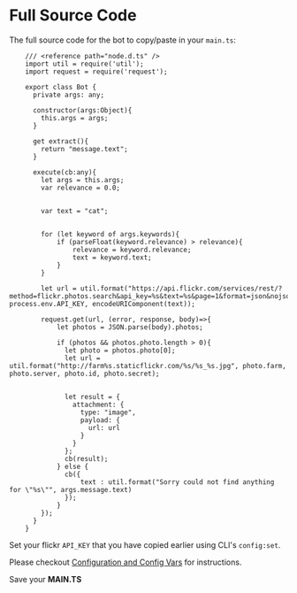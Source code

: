 # Full Source Code

The full source code for the bot to copy/paste in your `main.ts`:

```
    /// <reference path="node.d.ts" />
    import util = require('util');
    import request = require('request');

    export class Bot {
      private args: any;

      constructor(args:Object){
        this.args = args;
      }

      get extract(){
        return "message.text";
      }

      execute(cb:any){
        let args = this.args;
        var relevance = 0.0;


        var text = "cat";


        for (let keyword of args.keywords){
            if (parseFloat(keyword.relevance) > relevance){
                relevance = keyword.relevance;
                text = keyword.text;
            }
        }

        let url = util.format("https://api.flickr.com/services/rest/?method=flickr.photos.search&api_key=%s&text=%s&page=1&format=json&nojsoncallback=1&sort=relevance", process.env.API_KEY, encodeURIComponent(text));

        request.get(url, (error, response, body)=>{
            let photos = JSON.parse(body).photos;

            if (photos && photos.photo.length > 0){
              let photo = photos.photo[0];
              let url = util.format("http://farm%s.staticflickr.com/%s/%s_%s.jpg", photo.farm, photo.server, photo.id, photo.secret);


              let result = {
                attachment: {
                  type: "image",
                  payload: {
                    url: url
                  }
                }
              };
              cb(result);
            } else {
              cb({
                  text : util.format("Sorry could not find anything for \"%s\"", args.message.text)
              });
            }
        });
      }
    }

```

Set your flickr `API_KEY` that you have copied earlier using CLI's `config:set`.

Please checkout [Configuration and Config Vars](config_vars.md) for instructions.


Save your **MAIN.TS**
